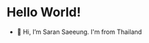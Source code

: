 # Hello World!
- 👋 Hi, I’m Saran Saeeung. I'm from Thailand


<!---
Mickey4527/Mickey4527 is a ✨ special ✨ repository because its `README.md` (this file) appears on your GitHub profile.
You can click the Preview link to take a look at your changes.
--->
